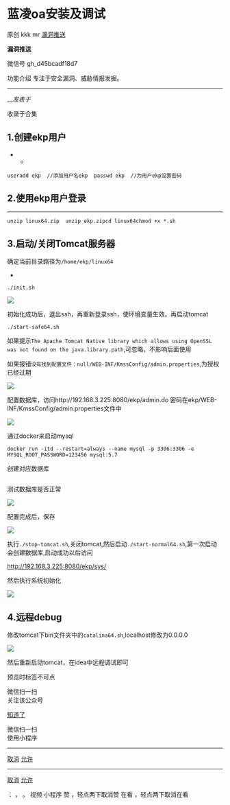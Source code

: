 #  蓝凌oa安装及调试

原创 kkk mr [ 漏洞推送 ](javascript:void\(0\);)

**漏洞推送** ![]()

微信号 gh_d45bcadf18d7

功能介绍 专注于安全漏洞、威胁情报发掘。

____

___发表于_

收录于合集

## 1.创建ekp用户

  *   * 

    
    
    useradd ekp  //添加用户名ekp  passwd ekp  //为用户ekp设置密码

## 2.使用ekp用户登录

  *   *   *   * 

    
    
    unzip linux64.zip  unzip ekp.zipcd linux64chmod +x *.sh

## 3.启动/关闭Tomcat服务器

确定当前目录路径为`/home/ekp/linux64`

  * 

    
    
    ./init.sh

![](https://raw.githubusercontent.com/tuchuang9/tc1/refs/heads/main/public/20220923141553.png)

初始化成功后，退出ssh，再重新登录ssh，使环境变量生效。再启动tomcat

`./start-safe64.sh`

如果提示`The Apache Tomcat Native library which allows using OpenSSL was not found
on the java.library.path`,可忽略，不影响后面使用

如果报错`没有找到配置文件：null/WEB-INF/KmssConfig/admin.properties`,为授权已经过期

![](https://raw.githubusercontent.com/tuchuang9/tc1/refs/heads/main/public/20220923141554.png)

配置数据库，访问http://192.168.3.225:8080/ekp/admin.do 密码在ekp/WEB-
INF/KmssConfig/admin.properties文件中

![](https://raw.githubusercontent.com/tuchuang9/tc1/refs/heads/main/public/20220923141556.png)

通过docker来启动mysql

`docker run -itd --restart=always --name mysql -p 3306:3306 -e
MYSQL_ROOT_PASSWORD=123456 mysql:5.7`

创建对应数据库

![]()

测试数据库是否正常

![](https://raw.githubusercontent.com/tuchuang9/tc1/refs/heads/main/public/20220923141557.png)

配置完成后，保存

![](https://raw.githubusercontent.com/tuchuang9/tc1/refs/heads/main/public/20220923141558.png)

执行`./stop-tomcat.sh`,关闭tomcat,然后启动`./start-normal64.sh`,第一次启动会创建数据库,启动成功以后访问

http://192.168.3.225:8080/ekp/sys/

然后执行系统初始化

![](https://raw.githubusercontent.com/tuchuang9/tc1/refs/heads/main/public/20220923141600.png)

## 4.远程debug

修改tomcat下bin文件夹中的`catalina64.sh`,localhost修改为0.0.0.0

![](https://raw.githubusercontent.com/tuchuang9/tc1/refs/heads/main/public/20220923141601.png)

然后重新启动tomcat，在idea中远程调试即可

  

预览时标签不可点

微信扫一扫  
关注该公众号

[知道了](javascript:;)

微信扫一扫  
使用小程序

****

[取消](javascript:void\(0\);) [允许](javascript:void\(0\);)

****

[取消](javascript:void\(0\);) [允许](javascript:void\(0\);)

： ， 。   视频 小程序 赞 ，轻点两下取消赞 在看 ，轻点两下取消在看

